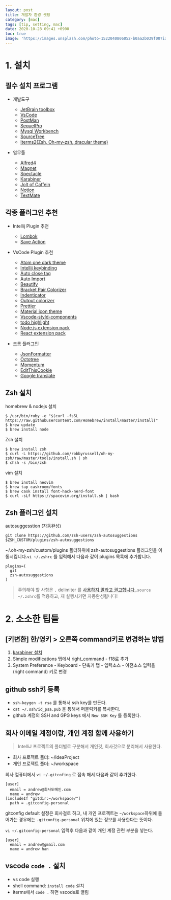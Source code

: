 ```yaml
---
layout: post
title: 개발자 환경 셋팅
category: [mac]
tags: [tip, setting, mac]
date: 2020-10-28 09:41 +0900
toc: true
image: 'https://images.unsplash.com/photo-1522040806052-b0aa2b039f00?ixid=MnwxMjA3fDB8MHxwaG90by1wYWdlfHx8fGVufDB8fHx8&ixlib=rb-1.2.1&auto=format&fit=crop&w=800&q=80'
---
```




# 1. 설치

## 필수 설치 프로그램

- 개발도구
  - [JetBrain toolbox](https://www.jetbrains.com/toolbox-app/)
  - [VsCode](https://code.visualstudio.com/download)
  - [PostMan](https://www.getpostman.com/downloads/)
  - [SequelPro](https://sequelpro.com/download)
  - [Mysql Workbench](https://www.mysql.com/products/workbench/)
  - [SourceTree](https://www.sourcetreeapp.com/)
  - [Iterms2(Zsh, Oh-my-zsh, dracular theme)](https://www.iterm2.com/downloads.html)

- 업무툴
  - [Alfred4](https://www.alfredapp.com/)
  - [Magnet](https://apps.apple.com/us/app/magnet/id441258766?mt=12)
  - [Spectacle](https://www.spectacleapp.com/)
  - [Karabiner](https://pqrs.org/osx/karabiner/)
  - [Jolt of Caffein](https://apps.apple.com/us/app/jolt-of-caffeine/id1437130425?mt=12)
  - [Notion](https://www.notion.so/desktop)
  - [TextMate](https://macromates.com/download)



## 각종 플러그인 추천

- Intellij Plugin 추천
  - [Lombok](https://plugins.jetbrains.com/plugin/6317-lombok)
  - [Save Action](https://plugins.jetbrains.com/plugin/7642-save-actions)

- VsCode Plugin 추천
  - [Atom one dark theme](https://marketplace.visualstudio.com/items?itemName=akamud.vscode-theme-onedark)
  - [Intellij keybinding](https://marketplace.visualstudio.com/items?itemName=k--kato.intellij-idea-keybindings)
  - [Auto close tag](https://marketplace.visualstudio.com/items?itemName=formulahendry.auto-close-tag)
  - [Auto Import](https://marketplace.visualstudio.com/items?itemName=steoates.autoimport)
  - [Beautify](https://marketplace.visualstudio.com/items?itemName=HookyQR.beautify)
  - [Bracket Pair Colorizer](https://marketplace.visualstudio.com/items?itemName=CoenraadS.bracket-pair-colorizer)
  - [Indenticator](https://marketplace.visualstudio.com/items?itemName=SirTori.indenticator)
  - [Output colorizer](https://marketplace.visualstudio.com/items?itemName=IBM.output-colorizer)
  - [Prettier](https://marketplace.visualstudio.com/items?itemName=esbenp.prettier-vscode)
  - [Material icon theme](https://marketplace.visualstudio.com/items?itemName=PKief.material-icon-theme)
  - [Vscode-styld-components](https://marketplace.visualstudio.com/items?itemName=jpoissonnier.vscode-styled-components)
  - [todo highlight](https://marketplace.visualstudio.com/items?itemName=wayou.vscode-todo-highlight)
  - [Node.js extension pack](https://marketplace.visualstudio.com/items?itemName=waderyan.nodejs-extension-pack)
  - [React extension pack](https://marketplace.visualstudio.com/items?itemName=jawandarajbir.react-vscode-extension-pack)

- 크롬 플러그인
  - [JsonFormatter](https://chrome.google.com/webstore/detail/json-formatter/bcjindcccaagfpapjjmafapmmgkkhgoa)
  - [Octotree](https://chrome.google.com/webstore/detail/octotree/bkhaagjahfmjljalopjnoealnfndnagc)
  - [Momentum](https://chrome.google.com/webstore/detail/momentum/laookkfknpbbblfpciffpaejjkokdgca)
  - [EditThisCookie](https://chrome.google.com/webstore/detail/editthiscookie/fngmhnnpilhplaeedifhccceomclgfbg)
  - [Google translate](https://chrome.google.com/webstore/detail/google-translate/aapbdbdomjkkjkaonfhkkikfgjllcleb)

  





## Zsh 설치

homebrew  & nodejs 설치

```
$ /usr/bin/ruby -e "$(curl -fsSL https://raw.githubusercontent.com/Homebrew/install/master/install)"
$ brew update
$ brew install node
```

Zsh 설치

```
$ brew install zsh
$ curl -L https://github.com/robbyrussell/oh-my-zsh/raw/master/tools/install.sh | sh
$ chsh -s /bin/zsh
```

vim 설치

```
$ brew install neovim
$ brew tap caskroom/fonts
$ brew cask install font-hack-nerd-font
$ curl -sLf https://spacevim.org/install.sh | bash
```

## Zsh 플러그인 설치 

autosuggesstion (자동완성)

```
git clone https://github.com/zsh-users/zsh-autosuggestions $ZSH_CUSTOM/plugins/zsh-autosuggestions
```

~/.oh-my-zsh/custom/plugins 폴더하위에 zsh-autosuggestions 플러그인을 이동시킵니다.`vi ~/.zshrc` 를 입력해서 다음과 같이 plugins 목록에 추가합니다.

```
plugins=(
  git
  zsh-autosuggestions
)
```

>  주의해야 할 사항은 `,` delimiter 를 [사용하지 말라고 권고합니다.](https://github.com/ohmyzsh/ohmyzsh/issues/7728).`source ~/.zshrc`를 적용하고, 재 실행시키면 자동완성됩니다!







# 2. 소소한 팁들

## [키변환] 한/영키 > 오른쪽 command키로 변경하는 방법

1. [karabiner 설치](https://pqrs.org/osx/karabiner/)
2. Simple modifications 탭에서 right_command - f18로 추가
3. System Preference - Keyboard - 단축키 탭 - 입력소스 - 이전소스 입력을 (right command) 키로 변경



## github ssh키 등록

- `ssh-keygen -t rsa` 를 통해서 ssh key를 만든다.
- `cat ~/.ssh/id_psa.pub` 을 통해서 퍼블릭키를 복사한다.
- github 계정의 SSH and GPG keys 에서 `New SSH Key` 를 등록한다.



## 회사 이메일 계정이랑, 개인 계정 함께 사용하기 

> IntelliJ 프로젝트의 폴더별로 구분해서 개인것, 회사것으로 분리해서 사용한다.


- 회사 프로젝트 폴더: ~/IdeaProject 
- 개인 프로젝트 폴더: ~/workspace 

회사 컴퓨터에서 `vi ~/.gitcofing` 로 접속 해서 다음과 같이 추가한다. 

```
[user]
  email = andrew@회사도메인.com
  name = andrew
[includeIf "gitdir:~/workspace/"]
  path = .gitconfig-personal
```

gitconfig default 설정은 회사걸로 하고, 내 개인 프로젝트는 `~/workspace`하위에 들어가는 경우에는 
`.gitconfig-personal` 위치에 있는 정보를 사용한다는 뜻이다.

`vi ~/.gitconfig-personal` 입력후 다음과 같이 개인 계정 관련 부분을 넣는다.

```
[user]
  email = andrew@gmail.com
  name = andrew han
```



## vscode `code .` 설치

- vs code 실행
- shell command: `install code` 설치
- iterms에서 `code .` 하면 vscode로 열림





